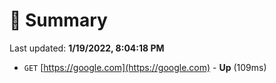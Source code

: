 # 📖 Summary
Last updated: **1/19/2022, 8:04:18 PM**

- `GET` [https://google.com](https://google.com) - **Up** (109ms)
